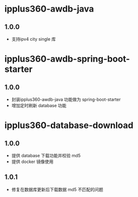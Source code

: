 # ipplus360-awdb-java

## 1.0.0

- 支持ipv4 city single 库

# ipplus360-awdb-spring-boot-starter

## 1.0.0

- 封装ipplus360-awdb-java 功能做为 spring-boot-starter
- 增加定时刷新 database 功能

# ipplus360-database-download

## 1.0.0 
- 提供 database 下载功能并校验 md5
- 提供 docker 镜像使用

## 1.0.1
- 修复在数据库更新后下载数据 md5 不匹配的问题
